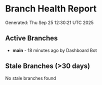 # Branch Health Report
Generated: Thu Sep 25 12:30:21 UTC 2025

## Active Branches
- **main** - 18 minutes ago by Dashboard Bot

## Stale Branches (>30 days)
No stale branches found
